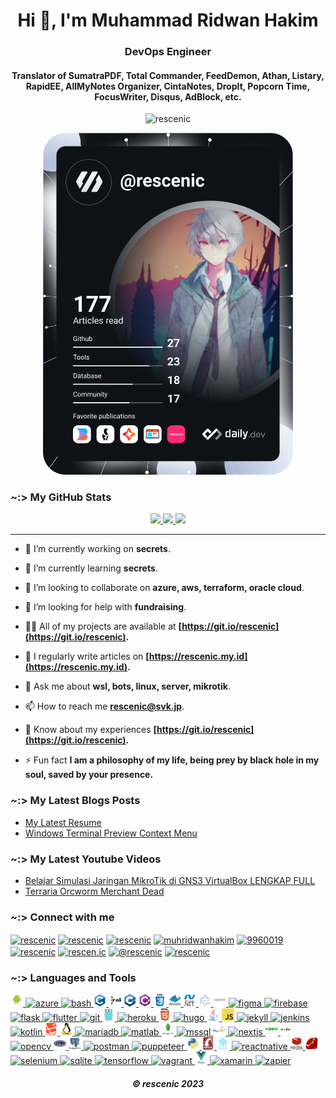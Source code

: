 <h1 align="center">Hi 👋, I'm Muhammad Ridwan Hakim</h1>
<h3 align="center">DevOps Engineer</h3>
<h4 align="center">Translator of SumatraPDF, Total Commander, FeedDemon, Athan, Listary, RapidEE, AllMyNotes Organizer, CintaNotes, DropIt, Popcorn Time, FocusWriter, Disqus, AdBlock, etc.</h4>

<p align="center"> <img src="https://komarev.com/ghpvc/?username=rescenic&label=Profile%20views&color=0e75b6&style=flat" alt="rescenic" /> </p>

<div align="center">
<a href="https://app.daily.dev/rescenic"><img src="https://github.com/rescenic/rescenic/blob/master/devcard.svg" width="400" alt="Muhammad Ridwan Hakim's Dev Card"/></a>
</div>


### **~:> My GitHub Stats**

<div align="center">
  <a href="https://github.com/rescenic">
  <img height="180em" src="https://rescenic-stats.vercel.app/api?username=rescenic&show_icons=true&theme=gruvbox&include_all_commits=true&count_private=true"/>
  <img height="180em" src="https://rescenic-stats.vercel.app/api/top-langs/?username=rescenic&layout=compact&langs_count=7&theme=gruvbox"/>
  <img height="295em" src="https://github-readme-activity-graph.cyclic.app/graph?username=rescenic&theme=gruvbox"/>
<!--   <img height="295em" src="https://github-readme-activity-graph.rescenic.repl.co/graph?username=rescenic&theme=gruvbox"/> -->
</a></div> 

---
-   🔭 I’m currently working on **secrets**.

-   🌱 I’m currently learning **secrets**.

-   👯 I’m looking to collaborate on **azure, aws, terraform, oracle cloud**.

-   🤝 I’m looking for help with **fundraising**.

-   👨‍💻 All of my projects are available at **[https://git.io/rescenic](https://git.io/rescenic).**

-   📝 I regularly write articles on **[https://rescenic.my.id](https://rescenic.my.id).**

-   💬 Ask me about **wsl, bots, linux, server, mikrotik**.

-   📫 How to reach me **rescenic@svk.jp**.

-   📄 Know about my experiences **[https://git.io/rescenic](https://git.io/rescenic).**

-   ⚡ Fun fact **I am a philosophy of my life, being prey by black hole in my soul, saved by your presence.**

### **~:> My Latest Blogs Posts**

<!-- BLOG-POST-LIST:START -->
- [My Latest Resume](https://rescenic.my.id/latest-resume)
- [Windows Terminal Preview Context Menu](https://dev.to/rescenic/windows-terminal-preview-context-menu-1oo5)
<!-- BLOG-POST-LIST:END -->

### **~:> My Latest Youtube Videos**

<!-- YOUTUBE:START -->
- [Belajar Simulasi Jaringan MikroTik di GNS3 VirtualBox LENGKAP FULL](https://www.youtube.com/watch?v=Ewft2sTVQzo)
- [Terraria Orcworm Merchant Dead](https://www.youtube.com/watch?v=M3cBwZfMKzU)
<!-- YOUTUBE:END -->

### **~:> Connect with me**

<p align="left">
<a href="https://codepen.io/rescenic" target="blank"><img align="center" src="https://raw.githubusercontent.com/rahuldkjain/github-profile-readme-generator/master/src/images/icons/Social/codepen.svg" alt="rescenic" height="20" width="20" /></a>
<a href="https://dev.to/rescenic" target="blank"><img align="center" src="https://cdn.jsdelivr.net/npm/simple-icons@3.0.1/icons/dev-dot-to.svg" alt="rescenic" height="20" width="20" /></a>
<a href="https://twitter.com/rescenic" target="blank"><img align="center" src="https://raw.githubusercontent.com/rahuldkjain/github-profile-readme-generator/master/src/images/icons/Social/twitter.svg" alt="rescenic" height="20" width="20" /></a>
<a href="https://linkedin.com/in/muhridwanhakim" target="blank"><img align="center" src="https://raw.githubusercontent.com/rahuldkjain/github-profile-readme-generator/master/src/images/icons/Social/linked-in-alt.svg" alt="muhridwanhakim" height="20" width="20" /></a>
<a href="https://stackoverflow.com/users/9960019" target="blank"><img align="center" src="https://raw.githubusercontent.com/rahuldkjain/github-profile-readme-generator/master/src/images/icons/Social/stack-overflow.svg" alt="9960019" height="20" width="20" /></a>
<a href="https://fb.com/rescenic" target="blank"><img align="center" src="https://raw.githubusercontent.com/rahuldkjain/github-profile-readme-generator/master/src/images/icons/Social/facebook.svg" alt="rescenic" height="20" width="20" /></a>
<a href="https://instagram.com/rescen.ic" target="blank"><img align="center" src="https://raw.githubusercontent.com/rahuldkjain/github-profile-readme-generator/master/src/images/icons/Social/instagram.svg" alt="rescen.ic" height="20" width="20" /></a>
<a href="https://medium.com/@rescenic" target="blank"><img align="center" src="https://raw.githubusercontent.com/rahuldkjain/github-profile-readme-generator/master/src/images/icons/Social/medium.svg" alt="@rescenic" height="20" width="20" /></a>
<a href="https://www.youtube.com/c/rescenic" target="blank"><img align="center" src="https://raw.githubusercontent.com/rahuldkjain/github-profile-readme-generator/master/src/images/icons/Social/youtube.svg" alt="rescenic" height="20" width="20" /></a>
</p>

### **~:> Languages and Tools**

<p align="left"> <a href="https://developer.android.com" target="_blank"> <img src="https://raw.githubusercontent.com/devicons/devicon/master/icons/android/android-original-wordmark.svg" alt="android" height="20" width="20"/> </a> <a href="https://azure.microsoft.com/en-in/" target="_blank"> <img src="https://www.vectorlogo.zone/logos/microsoft_azure/microsoft_azure-icon.svg" alt="azure" height="20" width="20"/> </a> <a href="https://www.gnu.org/software/bash/" target="_blank"> <img src="https://www.vectorlogo.zone/logos/gnu_bash/gnu_bash-icon.svg" alt="bash" height="20" width="20"/> </a> <a href="https://www.cprogramming.com/" target="_blank"> <img src="https://raw.githubusercontent.com/devicons/devicon/master/icons/c/c-original.svg" alt="c" height="20" width="20"/> </a> <a href="https://canvasjs.com" target="_blank"> <img src="https://raw.githubusercontent.com/Hardik0307/Hardik0307/master/assets/canvasjs-charts.svg" alt="canvasjs" height="20" width="20"/> </a> <a href="https://www.w3schools.com/cpp/" target="_blank"> <img src="https://raw.githubusercontent.com/devicons/devicon/master/icons/cplusplus/cplusplus-original.svg" alt="cplusplus" height="20" width="20"/> </a> <a href="https://www.w3schools.com/cs/" target="_blank"> <img src="https://raw.githubusercontent.com/devicons/devicon/master/icons/csharp/csharp-original.svg" alt="csharp" height="20" width="20"/> </a> <a href="https://www.w3schools.com/css/" target="_blank"> <img src="https://raw.githubusercontent.com/devicons/devicon/master/icons/css3/css3-original-wordmark.svg" alt="css3" height="20" width="20"/> </a> <a href="https://www.docker.com/" target="_blank"> <img src="https://raw.githubusercontent.com/devicons/devicon/master/icons/docker/docker-original-wordmark.svg" alt="docker" height="20" width="20"/> </a> <a href="https://dotnet.microsoft.com/" target="_blank"> <img src="https://raw.githubusercontent.com/devicons/devicon/master/icons/dot-net/dot-net-original-wordmark.svg" alt="dotnet" height="20" width="20"/> </a> <a href="https://www.electronjs.org" target="_blank"> <img src="https://raw.githubusercontent.com/devicons/devicon/master/icons/electron/electron-original.svg" alt="electron" height="20" width="20"/> </a> <a href="https://expressjs.com" target="_blank"> <img src="https://raw.githubusercontent.com/devicons/devicon/master/icons/express/express-original-wordmark.svg" alt="express" height="20" width="20"/> </a> <a href="https://www.figma.com/" target="_blank"> <img src="https://www.vectorlogo.zone/logos/figma/figma-icon.svg" alt="figma" height="20" width="20"/> </a> <a href="https://firebase.google.com/" target="_blank"> <img src="https://www.vectorlogo.zone/logos/firebase/firebase-icon.svg" alt="firebase" height="20" width="20"/> </a> <a href="https://flask.palletsprojects.com/" target="_blank"> <img src="https://www.vectorlogo.zone/logos/pocoo_flask/pocoo_flask-icon.svg" alt="flask" height="20" width="20"/> </a> <a href="https://flutter.dev" target="_blank"> <img src="https://www.vectorlogo.zone/logos/flutterio/flutterio-icon.svg" alt="flutter" height="20" width="20"/> </a> <a href="https://git-scm.com/" target="_blank"> <img src="https://www.vectorlogo.zone/logos/git-scm/git-scm-icon.svg" alt="git" height="20" width="20"/> </a> <a href="https://golang.org" target="_blank"> <img src="https://raw.githubusercontent.com/devicons/devicon/master/icons/go/go-original.svg" alt="go" height="20" width="20"/> </a> <a href="https://heroku.com" target="_blank"> <img src="https://www.vectorlogo.zone/logos/heroku/heroku-icon.svg" alt="heroku" height="20" width="20"/> </a> <a href="https://www.w3.org/html/" target="_blank"> <img src="https://raw.githubusercontent.com/devicons/devicon/master/icons/html5/html5-original-wordmark.svg" alt="html5" height="20" width="20"/> </a> <a href="https://gohugo.io/" target="_blank"> <img src="https://api.iconify.design/logos-hugo.svg" alt="hugo" height="20" width="20"/> </a> <a href="https://www.java.com" target="_blank"> <img src="https://raw.githubusercontent.com/devicons/devicon/master/icons/java/java-original.svg" alt="java" height="20" width="20"/> </a> <a href="https://developer.mozilla.org/en-US/docs/Web/JavaScript" target="_blank"> <img src="https://raw.githubusercontent.com/devicons/devicon/master/icons/javascript/javascript-original.svg" alt="javascript" height="20" width="20"/> </a> <a href="https://jekyllrb.com/" target="_blank"> <img src="https://www.vectorlogo.zone/logos/jekyllrb/jekyllrb-icon.svg" alt="jekyll" height="20" width="20"/> </a> <a href="https://www.jenkins.io" target="_blank"> <img src="https://www.vectorlogo.zone/logos/jenkins/jenkins-icon.svg" alt="jenkins" height="20" width="20"/> </a> <a href="https://kotlinlang.org" target="_blank"> <img src="https://www.vectorlogo.zone/logos/kotlinlang/kotlinlang-icon.svg" alt="kotlin" height="20" width="20"/> </a> <a href="https://laravel.com/" target="_blank"> <img src="https://raw.githubusercontent.com/devicons/devicon/master/icons/laravel/laravel-plain-wordmark.svg" alt="laravel" height="20" width="20"/> </a> <a href="https://www.linux.org/" target="_blank"> <img src="https://raw.githubusercontent.com/devicons/devicon/master/icons/linux/linux-original.svg" alt="linux" height="20" width="20"/> </a> <a href="https://mariadb.org/" target="_blank"> <img src="https://www.vectorlogo.zone/logos/mariadb/mariadb-icon.svg" alt="mariadb" height="20" width="20"/> </a> <a href="https://www.mathworks.com/" target="_blank"> <img src="https://upload.wikimedia.org/wikipedia/commons/2/21/Matlab_Logo.png" alt="matlab" height="20" width="20"/> </a> <a href="https://www.mongodb.com/" target="_blank"> <img src="https://raw.githubusercontent.com/devicons/devicon/master/icons/mongodb/mongodb-original-wordmark.svg" alt="mongodb" height="20" width="20"/> </a> <a href="https://www.microsoft.com/en-us/sql-server" target="_blank"> <img src="https://www.svgrepo.com/show/303229/microsoft-sql-server-logo.svg" alt="mssql" height="20" width="20"/> </a> <a href="https://www.mysql.com/" target="_blank"> <img src="https://raw.githubusercontent.com/devicons/devicon/master/icons/mysql/mysql-original-wordmark.svg" alt="mysql" height="20" width="20"/> </a> <a href="https://nextjs.org/" target="_blank"> <img src="https://cdn.worldvectorlogo.com/logos/nextjs-2.svg" alt="nextjs" height="20" width="20"/> </a> <a href="https://www.nginx.com" target="_blank"> <img src="https://raw.githubusercontent.com/devicons/devicon/master/icons/nginx/nginx-original.svg" alt="nginx" height="20" width="20"/> </a> <a href="https://nodejs.org" target="_blank"> <img src="https://raw.githubusercontent.com/devicons/devicon/master/icons/nodejs/nodejs-original-wordmark.svg" alt="nodejs" height="20" width="20"/> </a> <a href="https://opencv.org/" target="_blank"> <img src="https://www.vectorlogo.zone/logos/opencv/opencv-icon.svg" alt="opencv" height="20" width="20"/> </a> <a href="https://www.php.net" target="_blank"> <img src="https://raw.githubusercontent.com/devicons/devicon/master/icons/php/php-original.svg" alt="php" height="20" width="20"/> </a> <a href="https://www.postgresql.org" target="_blank"> <img src="https://raw.githubusercontent.com/devicons/devicon/master/icons/postgresql/postgresql-original-wordmark.svg" alt="postgresql" height="20" width="20"/> </a> <a href="https://postman.com" target="_blank"> <img src="https://www.vectorlogo.zone/logos/getpostman/getpostman-icon.svg" alt="postman" height="20" width="20"/> </a> <a href="https://github.com/puppeteer/puppeteer" target="_blank"> <img src="https://www.vectorlogo.zone/logos/pptrdev/pptrdev-official.svg" alt="puppeteer" height="20" width="20"/> </a> <a href="https://www.python.org" target="_blank"> <img src="https://raw.githubusercontent.com/devicons/devicon/master/icons/python/python-original.svg" alt="python" height="20" width="20"/> </a> <a href="https://rubyonrails.org" target="_blank"> <img src="https://raw.githubusercontent.com/devicons/devicon/master/icons/rails/rails-original-wordmark.svg" alt="rails" height="20" width="20"/> </a> <a href="https://reactjs.org/" target="_blank"> <img src="https://raw.githubusercontent.com/devicons/devicon/master/icons/react/react-original-wordmark.svg" alt="react" height="20" width="20"/> </a> <a href="https://reactnative.dev/" target="_blank"> <img src="https://reactnative.dev/img/header_logo.svg" alt="reactnative" height="20" width="20"/> </a> <a href="https://redis.io" target="_blank"> <img src="https://raw.githubusercontent.com/devicons/devicon/master/icons/redis/redis-original-wordmark.svg" alt="redis" height="20" width="20"/> </a> <a href="https://www.ruby-lang.org/en/" target="_blank"> <img src="https://raw.githubusercontent.com/devicons/devicon/master/icons/ruby/ruby-original.svg" alt="ruby" height="20" width="20"/> </a> <a href="https://www.selenium.dev" target="_blank"> <img src="https://raw.githubusercontent.com/detain/svg-logos/780f25886640cef088af994181646db2f6b1a3f8/svg/selenium-logo.svg" alt="selenium" height="20" width="20"/> </a> <a href="https://www.sqlite.org/" target="_blank"> <img src="https://www.vectorlogo.zone/logos/sqlite/sqlite-icon.svg" alt="sqlite" height="20" width="20"/> </a> <a href="https://www.tensorflow.org" target="_blank"> <img src="https://www.vectorlogo.zone/logos/tensorflow/tensorflow-icon.svg" alt="tensorflow" height="20" width="20"/> </a> <a href="https://www.vagrantup.com/" target="_blank"> <img src="https://www.vectorlogo.zone/logos/vagrantup/vagrantup-icon.svg" alt="vagrant" height="20" width="20"/> </a> <a href="https://vuejs.org/" target="_blank"> <img src="https://raw.githubusercontent.com/devicons/devicon/master/icons/vuejs/vuejs-original-wordmark.svg" alt="vuejs" height="20" width="20"/> </a> <a href="https://dotnet.microsoft.com/apps/xamarin" target="_blank"> <img src="https://raw.githubusercontent.com/detain/svg-logos/780f25886640cef088af994181646db2f6b1a3f8/svg/xamarin.svg" alt="xamarin" height="20" width="20"/> </a> <a href="https://zapier.com" target="_blank"> <img src="https://www.vectorlogo.zone/logos/zapier/zapier-icon.svg" alt="zapier" height="20" width="20"/> </a> </p>

<h5 align="center">©️ rescenic 2023</h5>
